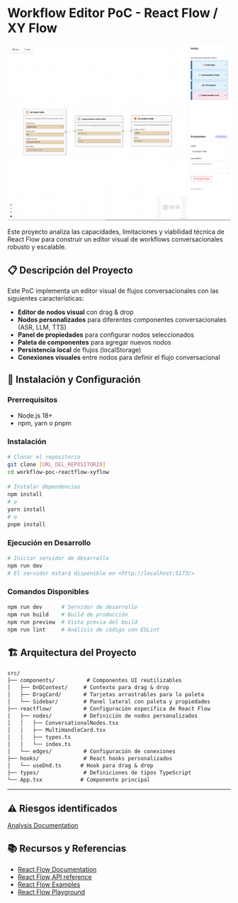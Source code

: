 # Workflow Editor PoC - React Flow / XY Flow

![Screensot principal de Plataforma](./docs/screenshots/screenshot_01.png)

Este proyecto analiza las capacidades, limitaciones y viabilidad técnica de React Flow para construir un editor visual de workflows conversacionales robusto y escalable.

## 📋 Descripción del Proyecto

Este PoC implementa un editor visual de flujos conversacionales con las siguientes características:

- **Editor de nodos visual** con drag & drop
- **Nodos personalizados** para diferentes componentes conversacionales (ASR, LLM, TTS)
- **Panel de propiedades** para configurar nodos seleccionados
- **Paleta de componentes** para agregar nuevos nodos
- **Persistencia local** de flujos (localStorage)
- **Conexiones visuales** entre nodos para definir el flujo conversacional

## 🚀 Instalación y Configuración

### Prerrequisitos

- Node.js 18+
- npm, yarn o pnpm

### Instalación

```bash
# Clonar el repositorio
git clone [URL_DEL_REPOSITORIO]
cd workflow-poc-reactflow-xyflow

# Instalar dependencias
npm install
# o
yarn install
# o
pnpm install
```

### Ejecución en Desarrollo

```bash
# Iniciar servidor de desarrollo
npm run dev
# El servidor estará disponible en <http://localhost:5173/>
```

### Comandos Disponibles

```bash
npm run dev      # Servidor de desarrollo
npm run build    # Build de producción
npm run preview  # Vista previa del build
npm run lint     # Análisis de código con ESLint
```

## 🏗️ Arquitectura del Proyecto

```
src/
├── components/          # Componentes UI reutilizables
│   ├── DnDContext/     # Contexto para drag & drop
│   ├── DragCard/       # Tarjetas arrastrables para la paleta
│   └── Sidebar/        # Panel lateral con paleta y propiedades
├── reactflow/          # Configuración específica de React Flow
│   ├── nodes/          # Definición de nodos personalizados
│   │   ├── ConversationalNodes.tsx
│   │   ├── MultiHandleCard.tsx
│   │   ├── types.ts
│   │   └── index.ts
│   └── edges/          # Configuración de conexiones
├── hooks/              # React hooks personalizados
│   └── useDnd.ts      # Hook para drag & drop
├── types/              # Definiciones de tipos TypeScript
└── App.tsx            # Componente principal
```
---

## ⚠️ Riesgos identificados
[Analysis Documentation](./docs/analysis.md)

## 📚 Recursos y Referencias

- [React Flow Documentation](https://reactflow.dev/learn)
- [React Flow API reference](https://reactflow.dev/api-reference/react-flow)
- [React Flow Examples](https://reactflow.dev/examples)
- [React Flow Playground](https://play.reactflow.dev/)